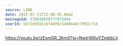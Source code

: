 ```yaml
---
source: LINE
date: 2025-07-21T22:08:45.664Z
messageId: 570936078777975044
userId: Ub72e0555cbf4df6c5440b4dc7993c71d
---
```


https://youtu.be/zEsm5R_3km0?si=NwtrI66uYZmbbLIj